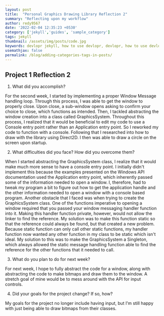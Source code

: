 ```yaml
---
layout: post
title:  "Personal Graphics Drawing Library Reflection 2"
summary: "Reflecting upon my workflow"
author: redy9567
date: '2022-02-04 12:35:23 +0530'
category: ['jekyll','guides', 'sample_category']
tags: jekyll
thumbnail: /assets/img/posts/code.jpg
keywords: devlopr jekyll, how to use devlopr, devlopr, how to use devlopr-jekyll, devlopr-jekyll tutorial,best jekyll themes, multi categories and tags
usemathjax: false
permalink: /blog/adding-categories-tags-in-posts/
---
```


## Project 1 Reflection 2

1. What did you accomplish?

For the second week, I started by implementing a proper Window Message handling loop. Through this process, I was able to get the window to properly close. Upon close, a sub-window opens asking to confirm your choice to close, which functions as intended. Then, I tackled abstracting the window creation into a class called GraphicsSystem. Throughout this process, I realized that it would be beneficial to edit my code to use a Console entry point rather than an Application entry point. So I reworked my code to function with a console. Following that I researched into how to draw with the library using Direct2D. I then was able to draw a circle on the screen upon startup.

2. What difficulties did you face? How did you overcome them?

When I started abstracting the GraphicsSystem class, I realize that it would make much more sense to have a console entry point. I initially didn't implement this because the examples presented on the Windows API documentation used the Application entry point, which inherently passed some of the information needed to open a window. I, therefore, had to tweak my program a bit to figure out how to get the application handle and the other information needed to open a window with a console based program. Another obstacle that I faced was when trying to create the GraphicsSystem class. One of the functions imperative to opening a window required that you passed your window messaging handler function into it. Making this handler function private, however, would not allow the linker to find the reference. My solution was to make this function static so that the reference could always be found, but that created a new problem. Because static function can only call other static functions, my handler function now wanted any other function in my class to be static which isn't ideal. My solution to this was to make the GraphicsSystem a Singleton, which always allowed the static message handling function able to find the reference for the other functions that it needed to call.

3. What do you plan to do for next week?

For next week, I hope to fully abstract the code for a window, along with abstracting the code to make bitmaps and draw them to the window. A stretch goal of mine would be to mess around with the API for input controls.

4. Did your goals for the project change? If so, how?

My goals for the project no longer include having input, but I'm still happy with just being able to draw bitmaps from their classes.